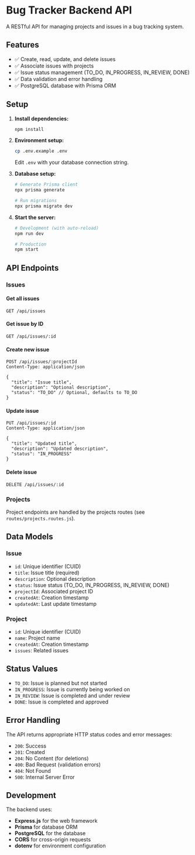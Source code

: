 # Bug Tracker Backend API

A RESTful API for managing projects and issues in a bug tracking system.

## Features

- ✅ Create, read, update, and delete issues
- ✅ Associate issues with projects
- ✅ Issue status management (TO_DO, IN_PROGRESS, IN_REVIEW, DONE)
- ✅ Data validation and error handling
- ✅ PostgreSQL database with Prisma ORM

## Setup

1. **Install dependencies:**
   ```bash
   npm install
   ```

2. **Environment setup:**
   ```bash
   cp .env.example .env
   ```
   Edit `.env` with your database connection string.

3. **Database setup:**
   ```bash
   # Generate Prisma client
   npx prisma generate
   
   # Run migrations
   npx prisma migrate dev
   ```

4. **Start the server:**
   ```bash
   # Development (with auto-reload)
   npm run dev
   
   # Production
   npm start
   ```

## API Endpoints

### Issues

#### Get all issues
```
GET /api/issues
```

#### Get issue by ID
```
GET /api/issues/:id
```

#### Create new issue
```
POST /api/issues/:projectId
Content-Type: application/json

{
  "title": "Issue title",
  "description": "Optional description",
  "status": "TO_DO" // Optional, defaults to TO_DO
}
```

#### Update issue
```
PUT /api/issues/:id
Content-Type: application/json

{
  "title": "Updated title",
  "description": "Updated description",
  "status": "IN_PROGRESS"
}
```

#### Delete issue
```
DELETE /api/issues/:id
```

### Projects

Project endpoints are handled by the projects routes (see `routes/projects.routes.js`).

## Data Models

### Issue
- `id`: Unique identifier (CUID)
- `title`: Issue title (required)
- `description`: Optional description
- `status`: Issue status (TO_DO, IN_PROGRESS, IN_REVIEW, DONE)
- `projectId`: Associated project ID
- `createdAt`: Creation timestamp
- `updatedAt`: Last update timestamp

### Project
- `id`: Unique identifier (CUID)
- `name`: Project name
- `createdAt`: Creation timestamp
- `issues`: Related issues

## Status Values

- `TO_DO`: Issue is planned but not started
- `IN_PROGRESS`: Issue is currently being worked on
- `IN_REVIEW`: Issue is completed and under review
- `DONE`: Issue is completed and approved

## Error Handling

The API returns appropriate HTTP status codes and error messages:

- `200`: Success
- `201`: Created
- `204`: No Content (for deletions)
- `400`: Bad Request (validation errors)
- `404`: Not Found
- `500`: Internal Server Error

## Development

The backend uses:
- **Express.js** for the web framework
- **Prisma** for database ORM
- **PostgreSQL** for the database
- **CORS** for cross-origin requests
- **dotenv** for environment configuration
